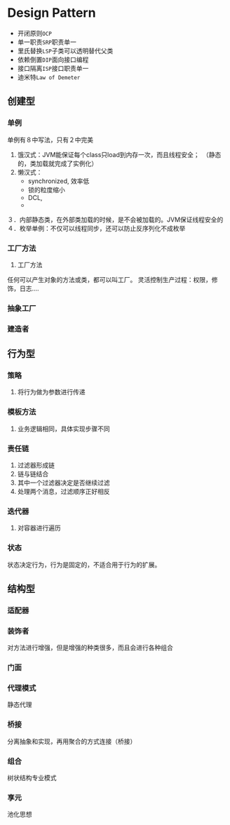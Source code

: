 # Design Pattern

- 开闭原则`OCP`
- 单一职责`SRP`职责单一
- 里氏替换`LSP`子类可以透明替代父类
- 依赖倒置`DIP`面向接口编程
- 接口隔离`ISP`接口职责单一
- 迪米特`Law of Demeter`



## 创建型

### 单例
单例有８中写法，只有２中完美
    
    
1. 饿汉式：JVM能保证每个class只load到内存一次，而且线程安全；　（静态的，类加载就完成了实例化）
2. 懒汉式：
    - synchronized, 效率低
    - 锁的粒度缩小
    - DCL, 
    - 
３．内部静态类，在外部类加载的时候，是不会被加载的。JVM保证线程安全的
４．枚举单例：不仅可以线程同步，还可以防止反序列化不成枚举

### 工厂方法
1. 工厂方法


任何可以产生对象的方法或类，都可以叫工厂。
灵活控制生产过程：权限，修饰，日志....

### 抽象工厂

### 建造者


## 行为型

### 策略
1. 将行为做为参数进行传递

### 模板方法
1. 业务逻辑相同，具体实现步骤不同

### 责任链
1. 过滤器形成链
2. 链与链结合
3. 其中一个过滤器决定是否继续过滤
4. 处理两个消息，过滤顺序正好相反    

### 迭代器
1. 对容器进行遍历

### 状态
状态决定行为，行为是固定的，不适合用于行为的扩展。


## 结构型

### 适配器

### 装饰者
对方法进行增强，但是增强的种类很多，而且会进行各种组合

### 门面


### 代理模式
静态代理

### 桥接

分离抽象和实现，再用聚合的方式连接（桥接） 

### 组合
树状结构专业模式

### 享元
池化思想